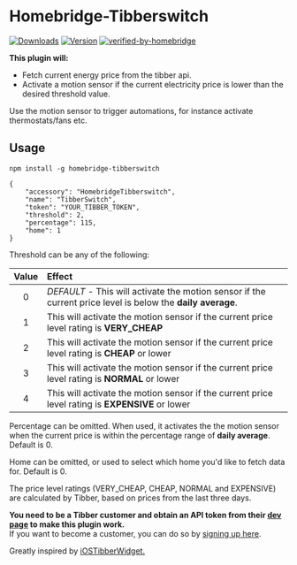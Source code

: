 
# Homebridge-Tibberswitch
[![Downloads](https://img.shields.io/npm/dt/homebridge-tibberswitch.svg?color=critical)](https://www.npmjs.com/package/homebridge-tibberswitch)
[![Version](https://img.shields.io/npm/v/homebridge-tibberswitch)](https://www.npmjs.com/package/homebridge-tibberswitch)
[![verified-by-homebridge](https://badgen.net/badge/homebridge/verified/purple)](https://github.com/homebridge/homebridge/wiki/Verified-Plugins)

**This plugin will:**  
* Fetch current energy price from the tibber api.  
* Activate a motion sensor if the current electricity price is lower than the desired threshold value.  

Use the motion sensor to trigger automations, for instance activate thermostats/fans etc.


## Usage

`npm install -g homebridge-tibberswitch`   


	{  
		"accessory": "HomebridgeTibberswitch",
		"name": "TibberSwitch",
		"token": "YOUR_TIBBER_TOKEN",
		"threshold": 2,
		"percentage": 115,
		"home": 1
	}  

Threshold can be any of the following:

|Value|Effect  |
|:--:|:--|
|0 |*DEFAULT* - This will activate the motion sensor if the current price level is below the **daily average**.  |
| 1 |This will activate the motion sensor if the current price level rating is **VERY_CHEAP**  |
| 2 |This will activate the motion sensor if the current price level rating is **CHEAP** or lower  |
| 3 |This will activate the motion sensor if the current price level rating is **NORMAL** or lower  |
| 4 |This will activate the motion sensor if the current price level rating is **EXPENSIVE** or lower  |

Percentage can be omitted. When used, it activates the the motion sensor when the current price is within the percentage range of **daily average**. Default is 0.

Home can be omitted, or used to select which home you'd like to fetch data for. Default is 0.

The price level ratings (VERY_CHEAP, CHEAP, NORMAL and EXPENSIVE) are calculated by Tibber, based on prices from the last three days.
  

**You need to be a Tibber customer and obtain an API token from their [dev page](https://developer.tibber.com) to make this plugin work.**  
If you want to become a customer, you can do so by [signing up here](https://invite.tibber.com/k1glk9tr).
  
  
Greatly inspired by [iOSTibberWidget.](https://github.com/svenove/iOSTibberWidget)
